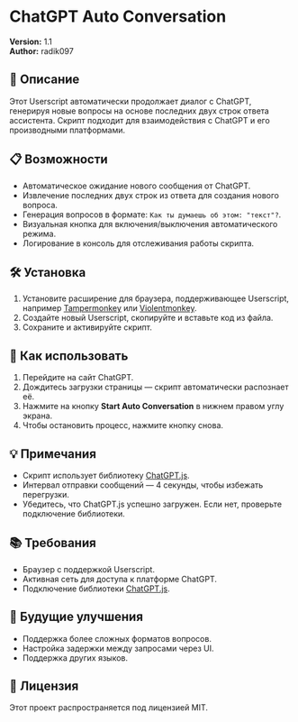 # ChatGPT Auto Conversation

**Version:** 1.1  
**Author:** radik097

## 📝 Описание
Этот Userscript автоматически продолжает диалог с ChatGPT, генерируя новые вопросы на основе последних двух строк ответа ассистента. Скрипт подходит для взаимодействия с ChatGPT и его производными платформами.

## 📋 Возможности
- Автоматическое ожидание нового сообщения от ChatGPT.
- Извлечение последних двух строк из ответа для создания нового вопроса.
- Генерация вопросов в формате: `Как ты думаешь об этом: "текст"?`.
- Визуальная кнопка для включения/выключения автоматического режима.
- Логирование в консоль для отслеживания работы скрипта.

## 🛠️ Установка
1. Установите расширение для браузера, поддерживающее Userscript, например [Tampermonkey](https://www.tampermonkey.net/) или [Violentmonkey](https://violentmonkey.github.io/).
2. Создайте новый Userscript, скопируйте и вставьте код из файла.
3. Сохраните и активируйте скрипт.

## 🔧 Как использовать
1. Перейдите на сайт ChatGPT.
2. Дождитесь загрузки страницы — скрипт автоматически распознает её.
3. Нажмите на кнопку **Start Auto Conversation** в нижнем правом углу экрана.
4. Чтобы остановить процесс, нажмите кнопку снова.

## 💡 Примечания
- Скрипт использует библиотеку [ChatGPT.js](https://github.com/kudoai/chatgpt.js).
- Интервал отправки сообщений — 4 секунды, чтобы избежать перегрузки.
- Убедитесь, что ChatGPT.js успешно загружен. Если нет, проверьте подключение библиотеки.

## 📚 Требования
- Браузер с поддержкой Userscript.
- Активная сеть для доступа к платформе ChatGPT.
- Подключение библиотеки [ChatGPT.js](https://cdn.jsdelivr.net/npm/@kudoai/chatgpt.js@3.3.5/dist/chatgpt.min.js).

## 🚀 Будущие улучшения
- Поддержка более сложных форматов вопросов.
- Настройка задержки между запросами через UI.
- Поддержка других языков.

## 📜 Лицензия
Этот проект распространяется под лицензией MIT.

